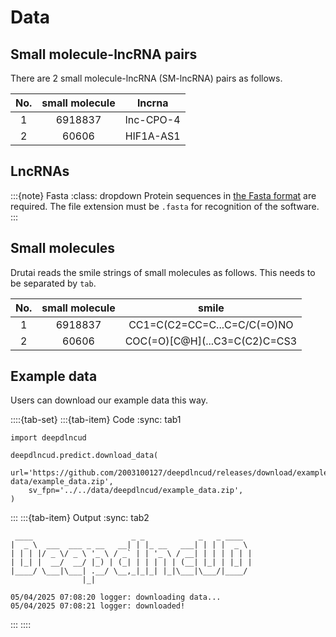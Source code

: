 # Data

## Small molecule-lncRNA pairs

There are 2 small molecule-lncRNA (SM-lncRNA) pairs as follows.

| No. | small molecule |   lncrna  |
|:---:|:--------------:|:---------:|
|  1  |    6918837     | lnc-CPO-4 |
|  2  |     60606      | HIF1A-AS1 |


## LncRNAs

:::{note} Fasta
:class: dropdown
Protein sequences in [the Fasta format](https://en.wikipedia.org/wiki/FASTA_format) are required. The file extension must be `.fasta` for recognition of the software.
:::

## Small molecules

Drutai reads the smile strings of small molecules as follows. This needs to be separated by `tab`.

| No. | small molecule |             smile             |
|:---:|:--------------:|:-----------------------------:|
|  1  |    6918837     |  CC1=C(C2=CC=C...C=C/C(=O)NO  |
|  2  |    60606       | COC(=O)[C@H](...C3=C(C2)C=CS3 |


## Example data

Users can download our example data this way.

::::{tab-set}
:::{tab-item} Code
:sync: tab1
```{code} python
import deepdlncud

deepdlncud.predict.download_data(
    url='https://github.com/2003100127/deepdlncud/releases/download/example-data/example_data.zip',
    sv_fpn='../../data/deepdlncud/example_data.zip',
)
```
:::
:::{tab-item} Output
:sync: tab2
```{code} shell
 ____                      _ _            _   _ ____  
|  _ \  ___  ___ _ __   __| | |_ __   ___| | | |  _ \ 
| | | |/ _ \/ _ \ '_ \ / _` | | '_ \ / __| | | | | | |
| |_| |  __/  __/ |_) | (_| | | | | | (__| |_| | |_| |
|____/ \___|\___| .__/ \__,_|_|_| |_|\___|\___/|____/ 
                |_|                                   

05/04/2025 07:08:20 logger: downloading data...
05/04/2025 07:08:21 logger: downloaded!
```
:::
::::

